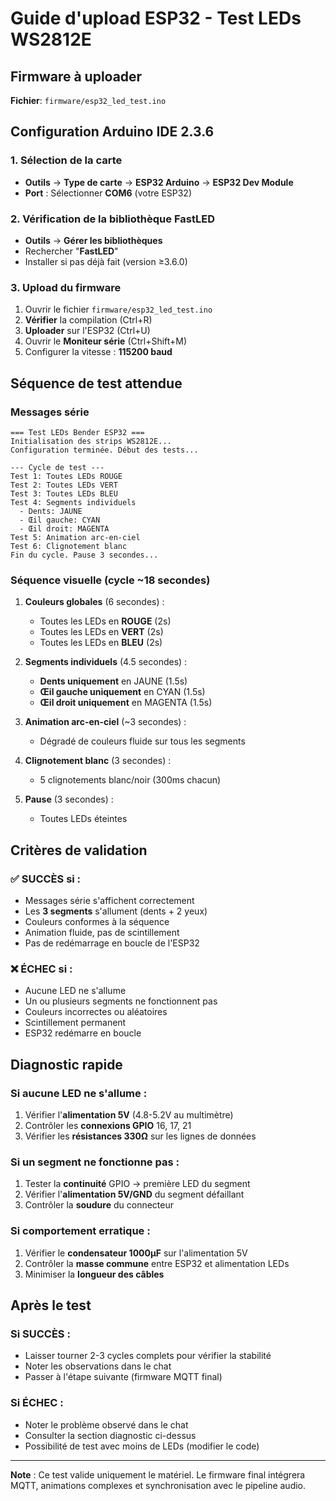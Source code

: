 # Guide d'upload ESP32 - Test LEDs WS2812E

## Firmware à uploader
**Fichier**: `firmware/esp32_led_test.ino`

## Configuration Arduino IDE 2.3.6

### 1. Sélection de la carte
- **Outils** → **Type de carte** → **ESP32 Arduino** → **ESP32 Dev Module**
- **Port** : Sélectionner **COM6** (votre ESP32)

### 2. Vérification de la bibliothèque FastLED
- **Outils** → **Gérer les bibliothèques**
- Rechercher "**FastLED**"
- Installer si pas déjà fait (version ≥3.6.0)

### 3. Upload du firmware
1. Ouvrir le fichier `firmware/esp32_led_test.ino`
2. **Vérifier** la compilation (Ctrl+R)
3. **Uploader** sur l'ESP32 (Ctrl+U)
4. Ouvrir le **Moniteur série** (Ctrl+Shift+M)
5. Configurer la vitesse : **115200 baud**

## Séquence de test attendue

### Messages série
```
=== Test LEDs Bender ESP32 ===
Initialisation des strips WS2812E...
Configuration terminée. Début des tests...

--- Cycle de test ---
Test 1: Toutes LEDs ROUGE
Test 2: Toutes LEDs VERT
Test 3: Toutes LEDs BLEU
Test 4: Segments individuels
  - Dents: JAUNE
  - Œil gauche: CYAN
  - Œil droit: MAGENTA
Test 5: Animation arc-en-ciel
Test 6: Clignotement blanc
Fin du cycle. Pause 3 secondes...
```

### Séquence visuelle (cycle ~18 secondes)

1. **Couleurs globales** (6 secondes) :
   - Toutes les LEDs en **ROUGE** (2s)
   - Toutes les LEDs en **VERT** (2s)
   - Toutes les LEDs en **BLEU** (2s)

2. **Segments individuels** (4.5 secondes) :
   - **Dents uniquement** en JAUNE (1.5s)
   - **Œil gauche uniquement** en CYAN (1.5s)
   - **Œil droit uniquement** en MAGENTA (1.5s)

3. **Animation arc-en-ciel** (~3 secondes) :
   - Dégradé de couleurs fluide sur tous les segments

4. **Clignotement blanc** (3 secondes) :
   - 5 clignotements blanc/noir (300ms chacun)

5. **Pause** (3 secondes) :
   - Toutes LEDs éteintes

## Critères de validation

### ✅ SUCCÈS si :
- Messages série s'affichent correctement
- Les **3 segments** s'allument (dents + 2 yeux)
- Couleurs conformes à la séquence
- Animation fluide, pas de scintillement
- Pas de redémarrage en boucle de l'ESP32

### ❌ ÉCHEC si :
- Aucune LED ne s'allume
- Un ou plusieurs segments ne fonctionnent pas
- Couleurs incorrectes ou aléatoires
- Scintillement permanent
- ESP32 redémarre en boucle

## Diagnostic rapide

### Si aucune LED ne s'allume :
1. Vérifier l'**alimentation 5V** (4.8-5.2V au multimètre)
2. Contrôler les **connexions GPIO** 16, 17, 21
3. Vérifier les **résistances 330Ω** sur les lignes de données

### Si un segment ne fonctionne pas :
1. Tester la **continuité** GPIO → première LED du segment
2. Vérifier l'**alimentation 5V/GND** du segment défaillant
3. Contrôler la **soudure** du connecteur

### Si comportement erratique :
1. Vérifier le **condensateur 1000µF** sur l'alimentation 5V
2. Contrôler la **masse commune** entre ESP32 et alimentation LEDs
3. Minimiser la **longueur des câbles**

## Après le test

### Si SUCCÈS :
- Laisser tourner 2-3 cycles complets pour vérifier la stabilité
- Noter les observations dans le chat
- Passer à l'étape suivante (firmware MQTT final)

### Si ÉCHEC :
- Noter le problème observé dans le chat
- Consulter la section diagnostic ci-dessus
- Possibilité de test avec moins de LEDs (modifier le code)

---

**Note** : Ce test valide uniquement le matériel. Le firmware final intégrera MQTT, animations complexes et synchronisation avec le pipeline audio.